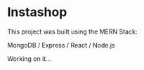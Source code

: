 # Instashop

This project was built using the MERN Stack:

MongoDB /
Express /
React /
Node.js

Working on it...